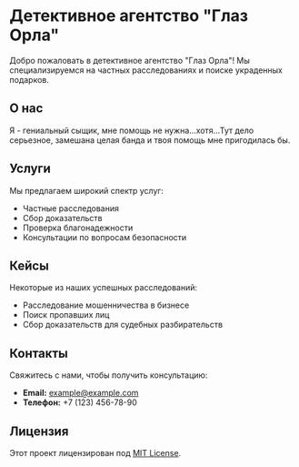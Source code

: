 # Детективное агентство "Глаз Орла"

Добро пожаловать в детективное агентство "Глаз Орла"! Мы специализируемся на частных расследованиях и поиске украденных подарков.

## О нас

Я - гениальный сыщик, мне помощь не нужна...хотя...Тут дело серьезное, замешана целая банда и твоя помощь мне пригодилась бы. 

## Услуги

Мы предлагаем широкий спектр услуг:

- Частные расследования
- Сбор доказательств
- Проверка благонадежности
- Консультации по вопросам безопасности

## Кейсы

Некоторые из наших успешных расследований:

- Расследование мошенничества в бизнесе
- Поиск пропавших лиц
- Сбор доказательств для судебных разбирательств

## Контакты

Свяжитесь с нами, чтобы получить консультацию:

- **Email:** example@example.com
- **Телефон:** +7 (123) 456-78-90

## Лицензия

Этот проект лицензирован под [MIT License](LICENSE).

